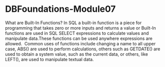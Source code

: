 # DBFoundations-Module07
What are Built-In Functions?
In SQL a built-in function is a piece for programming that takes zero or more inputs and returns a value  or Built-In functions are used in SQL SELECT expressions to calculate values and manipulate data.These functions can be used anywhere expressions are allowed.  Common uses of functions include changing a name to all upper case, ABS() are used to perform calculations, others such as GETDATE() are used to obtain a system value, such as the current data, or others, like LEFT(), are used to manipulate textual data.
